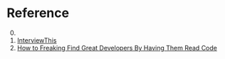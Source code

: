 # Reference

0. []()
0. [InterviewThis](https://github.com/Twipped/InterviewThis)
0. [How to Freaking Find Great Developers By Having Them Read Code](https://freakingrectangle.com/2022/04/15/how-to-freaking-hire-great-developers/)

